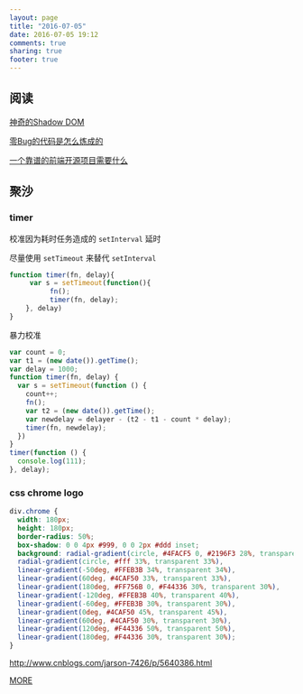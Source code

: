 ```yaml
---
layout: page
title: "2016-07-05"
date: 2016-07-05 19:12
comments: true
sharing: true
footer: true
---
```


## 阅读

[神奇的Shadow DOM](https://aotu.io/notes/2016/06/24/Shadow-DOM/)

[零Bug的代码是怎么炼成的](http://mp.weixin.qq.com/s?__biz=MzAxOTc0NzExNg%3D%3D&mid=2665513189&idx=1&sn=8b705dac2e27ecf002e6308d10b7f272)


[一个靠谱的前端开源项目需要什么](https://segmentfault.com/a/1190000005859766)


## 聚沙

### timer

校准因为耗时任务造成的 `setInterval` 延时

尽量使用 `setTimeout` 来替代 `setInterval`

```js
function timer(fn, delay){
     var s = setTimeout(function(){
          fn();
          timer(fn, delay);
    }, delay)
}
```

暴力校准

```js
var count = 0;
var t1 = (new date()).getTime();
var delay = 1000;
function timer(fn, delay) {
  var s = setTimeout(function () {
    count++;
    fn();
    var t2 = (new date()).getTime();
    var newdelay = delayer - (t2 - t1 - count * delay);
    timer(fn, newdelay);
  })
}
timer(function () {
  console.log(111);
}, delay);
```


### css chrome logo

```css
div.chrome {
  width: 180px;
  height: 180px;
  border-radius: 50%;
  box-shadow: 0 0 4px #999, 0 0 2px #ddd inset;
  background: radial-gradient(circle, #4FACF5 0, #2196F3 28%, transparent 28%),
  radial-gradient(circle, #fff 33%, transparent 33%),
  linear-gradient(-50deg, #FFEB3B 34%, transparent 34%),
  linear-gradient(60deg, #4CAF50 33%, transparent 33%),
  linear-gradient(180deg, #FF756B 0, #F44336 30%, transparent 30%),
  linear-gradient(-120deg, #FFEB3B 40%, transparent 40%),
  linear-gradient(-60deg, #FFEB3B 30%, transparent 30%),
  linear-gradient(0deg, #4CAF50 45%, transparent 45%),
  linear-gradient(60deg, #4CAF50 30%, transparent 30%),
  linear-gradient(120deg, #F44336 50%, transparent 50%),
  linear-gradient(180deg, #F44336 30%, transparent 30%);
}
```

http://www.cnblogs.com/jarson-7426/p/5640386.html



[MORE](http://blog.mirreal.net/note/2016-07-05.html)

